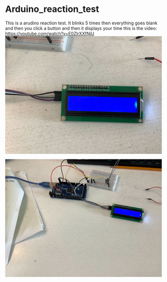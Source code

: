 # Arduino_reaction_test
This is a arudino reaction test.
It blinks 5 times then everything goes blank and then you click a button and then it displays your time
this is the video: https://youtube.com/watch?v=E0ZlrXXfNjU
![picture_of_an_arduino_board](IMG_0267.jpg)

[![video link](IMG_0268.jpg)]([[https://www.youtube.com/watch?v=YOUTUBE_VIDEO_ID_HERE](https://www.youtube.com/watch?v=E0ZlrXXfNjU)])

